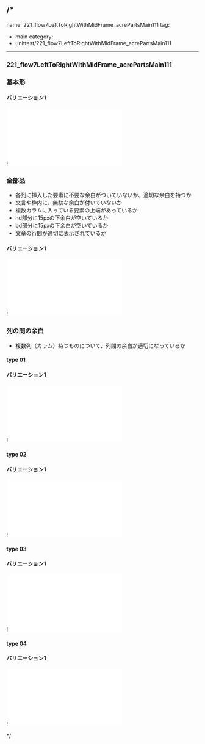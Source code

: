 /*
---
name: 221_flow7LeftToRightWithMidFrame_acrePartsMain111
tag:
  - main
category:
  - unittest/221_flow7LeftToRightWithMidFrame_acrePartsMain111
---

### 221_flow7LeftToRightWithMidFrame_acrePartsMain111
### 基本形

#### バリエーション1

!![221_flow7LeftToRightWithMidFrame_acrePartsMain111_01basic_1.html](./html/221_flow7LeftToRightWithMidFrame_acrePartsMain111/221_flow7LeftToRightWithMidFrame_acrePartsMain111_01basic_1.html)

### 全部品
- 各列に挿入した要素に不要な余白がついていないか、適切な余白を持つか
- 文言や枠内に、無駄な余白が付いていないか
- 複数カラムに入っている要素の上端があっているか
- hd部分に15pxの下余白が空いているか
- bd部分に15pxの下余白が空いているか
- 文章の行間が適切に表示されているか

#### バリエーション1

!![221_flow7LeftToRightWithMidFrame_acrePartsMain111_02all_1.html](./html/221_flow7LeftToRightWithMidFrame_acrePartsMain111/221_flow7LeftToRightWithMidFrame_acrePartsMain111_02all_1.html)

### 列の間の余白
- 複数列（カラム）持つものについて、列間の余白が適切になっているか

#### type 01
#### バリエーション1

!![221_flow7LeftToRightWithMidFrame_acrePartsMain111_f08_01_1.html](./html/221_flow7LeftToRightWithMidFrame_acrePartsMain111/221_flow7LeftToRightWithMidFrame_acrePartsMain111_f08_01_1.html)

#### type 02
#### バリエーション1

!![221_flow7LeftToRightWithMidFrame_acrePartsMain111_f08_02_1.html](./html/221_flow7LeftToRightWithMidFrame_acrePartsMain111/221_flow7LeftToRightWithMidFrame_acrePartsMain111_f08_02_1.html)

#### type 03
#### バリエーション1

!![221_flow7LeftToRightWithMidFrame_acrePartsMain111_f08_03_1.html](./html/221_flow7LeftToRightWithMidFrame_acrePartsMain111/221_flow7LeftToRightWithMidFrame_acrePartsMain111_f08_03_1.html)

#### type 04
#### バリエーション1

!![221_flow7LeftToRightWithMidFrame_acrePartsMain111_f08_04_1.html](./html/221_flow7LeftToRightWithMidFrame_acrePartsMain111/221_flow7LeftToRightWithMidFrame_acrePartsMain111_f08_04_1.html)

*/
